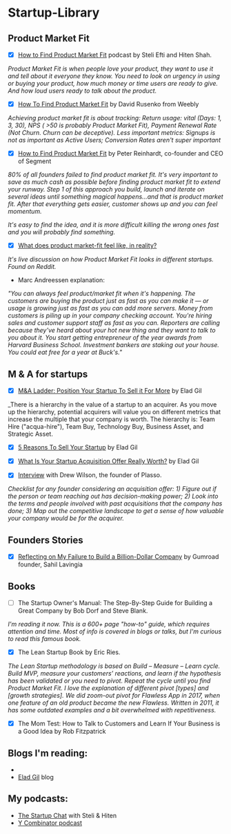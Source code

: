 # Startup-Library

## Product Market Fit
* [x] [How to Find Product Market Fit](https://thestartupchat.com/ep371/) podcast by Steli Efti and Hiten Shah.

_Product Market Fit is when people love your product, they want to use it and tell about it everyone they know. You need to look on urgency in using or buying your product, how much money or time users are ready to give. And how loud users ready to talk about the product._

* [x] [How To Find Product Market Fit](https://www.youtube.com/watch?v=0LNQxT9LvM0&t=3000s) by David Rusenko from Weebly

_Achieving product market fit is about tracking: Return usage: vital (Days: 1, 3, 30), NPS ( >50 is probably Product Market Fit), Payment Renewal Rate (Not Churn. Churn can be deceptive). Less important metrics: Signups is not as important as Active Users; Conversion Rates aren't super important_

* [x] [How to Find Product Market Fit](https://www.youtube.com/watch?v=_6pl5GG8RQ4) by Peter Reinhardt, co-founder and CEO of Segment

_80% of all founders failed to find product market fit. It's very important to save as much cash as possible before finding product market fit to extend your runway. Step 1 of this approach you build, launch and iterate on several ideas until something magical happens…and that is product market fit.  After that everything gets easier, customer shows up and you can feel momentum._ 

_It's easy to find the idea, and it is more difficult killing the wrong ones fast and you will probably find something._ 

* [x] [What does product market-fit feel like, in reality?](https://www.reddit.com/r/startups/comments/8nudnl/what_does_product_marketfit_feel_like_in_reality/)

_It's live discussion on how Product Market Fit looks in different startups. Found on Reddit._


* Marc Andreessen explanation:

_"You can always feel product/market fit when it's happening. The customers are buying the product just as fast as you can make it — or usage is growing just as fast as you can add more servers. Money from customers is piling up in your company checking account. You're hiring sales and customer support staff as fast as you can. Reporters are calling because they've heard about your hot new thing and they want to talk to you about it. You start getting entrepreneur of the year awards from Harvard Business School. Investment bankers are staking out your house. You could eat free for a year at Buck's."_

## M & A for startups
* [x] [M&A Ladder: Position Your Startup To Sell it For More](http://blog.eladgil.com/2011/01/m-ladder-position-your-startup-to-sell.html) by Elad Gil

_There is a hierarchy in the value of a startup to an acquirer. As you move up the hierarchy, potential acquirers will value you on different metrics that increase the multiple that your company is worth. The hierarchy is: Team Hire ("acqua-hire"), Team Buy, Technology Buy, Business Asset, and Strategic Asset.

* [x] [5 Reasons To Sell Your Startup](http://blog.eladgil.com/2011/08/5-reasons-to-sell-your-startup.html) by Elad Gil
* [x] [What Is Your Startup Acquisition Offer Really Worth?](http://blog.eladgil.com/2011/08/what-is-your-startup-acquisition-offer.html) by Elad Gil

* [x] [Interview](https://angel.co/blog/plasso-founder-on-scaling-and-selling-a-startup) with Drew Wilson, the founder of Plasso.

_Checklist for any founder considering an acquisition offer: 1) Figure out if the person or team reaching out has decision-making power; 2) Look into the terms and people involved with past acquisitions that the company has done; 3) Map out the competitive landscape to get a sense of how valuable your company would be for the acquirer._

## Founders Stories

* [x] [Reflecting on My Failure to Build a Billion-Dollar Company](https://medium.com/@shl/reflecting-on-my-failure-to-build-a-billion-dollar-company-b0c31d7db0e7) by Gumroad founder, Sahil Lavingia

## Books

* [ ] The Startup Owner's Manual: The Step-By-Step Guide for Building a Great Company by Bob Dorf and Steve Blank.

_I'm reading it now. This is a 600+ page "how-to" guide, which requires attention and time. Most of info is covered in blogs or talks, but I'm curious to read this famous book._ 

* [x] The Lean Startup Book by Eric Ries.

_The Lean Startup methodology is based on Build – Measure – Learn cycle. Build MVP, measure your customers’ reactions, and learn if the hypothesis has been validated or you need to pivot. Repeat the cycle until you find Product Market Fit. I love the explanation of different pivot [types] and [growth strategies]. We did zoom-out pivot for Flawless App in 2017, when one feature of an old product became the new Flawless. Written in 2011, it has some outdated examples and a bit overwhelmed with repetitiveness._

* [x] The Mom Test: How to Talk to Customers and Learn If Your Business is a Good Idea by Rob Fitzpatrick

## Blogs I'm reading:

*
* [Elad Gil](http://blog.eladgil.com/) blog

## My podcasts:

* [The Startup Chat](https://thestartupchat.com/) with Steli & Hiten
* [Y Combinator podcast](https://blog.ycombinator.com/category/podcast/)

